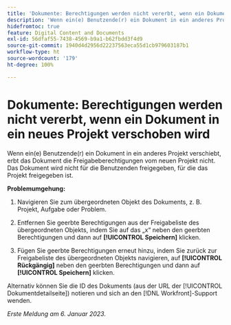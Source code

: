 ```yaml
---
title: 'Dokumente: Berechtigungen werden nicht vererbt, wenn ein Dokument in ein neues Projekt verschoben wird'
description: 'Wenn ein(e) Benutzende(r) ein Dokument in ein anderes Projekt verschiebt, erbt das Dokument die Freigabeberechtigungen vom neuen Projekt nicht. Das Dokument wird nicht für die Benutzenden freigegeben, für die das Projekt freigegeben ist. '
hidefromtoc: true
feature: Digital Content and Documents
exl-id: 56dfaf55-7438-4569-b9a1-b62fbdd3f4d9
source-git-commit: 1940d4d2956d22237563eca55d1cb979603187b1
workflow-type: ht
source-wordcount: '179'
ht-degree: 100%

---
```


# Dokumente: Berechtigungen werden nicht vererbt, wenn ein Dokument in ein neues Projekt verschoben wird

<!-- This Known Issue is on the TOC for both Workfront and Workfront Proof-->

<!--Won't fix tab: Valid issue, won't fix.-->

Wenn ein(e) Benutzende(r) ein Dokument in ein anderes Projekt verschiebt, erbt das Dokument die Freigabeberechtigungen vom neuen Projekt nicht. Das Dokument wird nicht für die Benutzenden freigegeben, für die das Projekt freigegeben ist.

**Problemumgehung:**

1. Navigieren Sie zum übergeordneten Objekt des Dokuments, z. B. Projekt, Aufgabe oder Problem.

1. Entfernen Sie geerbte Berechtigungen aus der Freigabeliste des übergeordneten Objekts, indem Sie auf das „x“ neben den geerbten Berechtigungen und dann auf **[!UICONTROL Speichern]** klicken.

1. Fügen Sie geerbte Berechtigungen erneut hinzu, indem Sie zurück zur Freigabeliste des übergeordneten Objekts navigieren, auf **[!UICONTROL Rückgängig]** neben den geerbten Berechtigungen und dann auf **[!UICONTROL Speichern]** klicken.

Alternativ können Sie die ID des Dokuments (aus der URL der [!UICONTROL Dokumentdetailseite]) notieren und sich an den [!DNL Workfront]-Support wenden.

_Erste Meldung am 6. Januar 2023._



<!--CHECK ME - 1 VIEW APRIL-JUNE 2025-->

